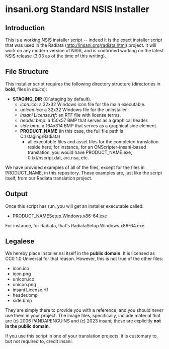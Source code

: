 # insani.org Standard NSIS Installer
## Introduction
This is a working NSIS installer script -- indeed it is the exact installer script that was used in the Radiata (http://insani.org/radiata.html) project.  It will work on any modern version of NSIS, and is confirmed working on the latest NSIS release (3.03 as of the time of this writing).

## File Structure
This installer script requires the following directory structure (directories in **bold**, files in *italics*):

- **STAGING_DIR** (C:\staging by default).
  - *icon.ico*: a 32x32 Windows icon file for the main executable.
  - *unicon.ico*: a 32x32 Windows file for the uninstaller.
  - *insani License.rtf*: an RTF file with license terms.
  - *header.bmp*: a 150x57 BMP that serves as a graphical header.
  - *side.bmp*: a 164x314 BMP that serves as a graphical side element.
  - **PRODUCT_NAME** (in this case, the full file path is C:\staging\Radiata)
    - all executable files and asset files for the completed translation reside here; for instance, for an ONScripter-insani-based translation, you would have PRODUCT_NAME.exe, 0.txt/nscript.dat, arc.nsa, etc.

We have provided examples of all of the files, except for the files in PRODUCT_NAME, in this repository.  These examples are, just like the script itself, from our Radiata translation project.

## Output
Once this script has run, you will get an installer executable called:

- PRODUCT_NAMESetup.Windows.x86-64.exe 

For instance, for Radiata, that's RadiataSetup.Windows.x86-64.exe.

## Legalese
We hereby place Installer.nsi itself in the **public domain**.  It is licensed as CC0 1.0 Universal for that reason.  However, this is not true of the other files:

- icon.ico
- icon.png
- unicon.ico
- unicon.png
- insani License.rtf
- header.bmp
- side.bmp

They are simply there to provide you with a reference, and you should *never* use them in your project.  The image files, specifically, include material that are (c) 2006 PANDAPENGUINS and (c) 2023 insani; these are explicitly **not in the public domain**.

If you use this script in one of your translation projects, it is customary to, but not required to, credit insani.
